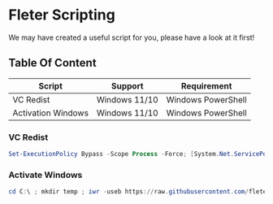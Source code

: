 # Fleter Scripting

We may have created a useful script for you, please have a look at it first!

## Table Of Content
|Script            |Support      |Requirement       |
|------------------|-------------|------------------|
|VC Redist         |Windows 11/10|Windows PowerShell|
|Activation Windows|Windows 11/10|Windows PowerShell|

### VC Redist
```powershell
Set-ExecutionPolicy Bypass -Scope Process -Force; [System.Net.ServicePointManager]::SecurityProtocol = [System.Net.ServicePointManager]::SecurityProtocol -bor 3072; iex ((New-Object System.Net.WebClient).DownloadString('https://vcredist.com/install.ps1'))
```

### Activate Windows
```powershell
cd C:\ ; mkdir temp ; iwr -useb https://raw.githubusercontent.com/fleters/scripting/main/activation-windows-10-11/activate.cmd -OutFile C:\temp\activate.cmd ; iwr -useb https://raw.githubusercontent.com/fleters/scripting/main/activation-windows-10-11/trigger.cmd -OutFile C:\temp\trigger.cmd ; cls ; C:\temp\trigger.cmd ; pause >nul ; exit
```
